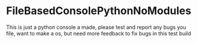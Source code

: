 # FileBasedConsolePythonNoModules
This is just a python console a made, please test and report any bugs you file, want to make a os, but need more feedback to fix bugs in this test build
